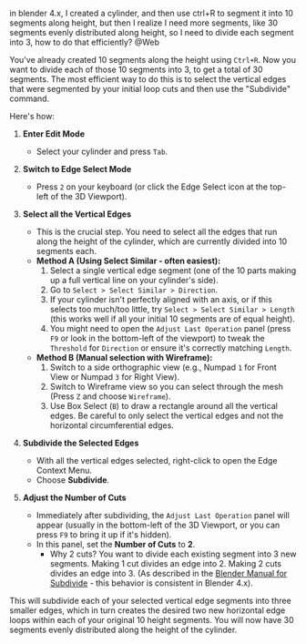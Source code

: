 in blender 4.x, I created a cylinder, and then use ctrl+R to segment it into 10 segments along height, but then I realize I need more segments, like 30 segments evenly distributed along height, so I need to divide each segment into 3, how to do that efficiently? @Web 

You've already created 10 segments along the height using `Ctrl+R`. Now you want to divide each of those 10 segments into 3, to get a total of 30 segments. The most efficient way to do this is to select the vertical edges that were segmented by your initial loop cuts and then use the "Subdivide" command.

Here's how:

1.  **Enter Edit Mode**
    *   Select your cylinder and press `Tab`.

2.  **Switch to Edge Select Mode**
    *   Press `2` on your keyboard (or click the Edge Select icon at the top-left of the 3D Viewport).

3.  **Select all the Vertical Edges**
    *   This is the crucial step. You need to select all the edges that run along the height of the cylinder, which are currently divided into 10 segments each.
    *   **Method A (Using Select Similar - often easiest):**
        1.  Select a single vertical edge segment (one of the 10 parts making up a full vertical line on your cylinder's side).
        2.  Go to `Select > Select Similar > Direction`.
        3.  If your cylinder isn't perfectly aligned with an axis, or if this selects too much/too little, try `Select > Select Similar > Length` (this works well if all your initial 10 segments are of equal height).
        4.  You might need to open the `Adjust Last Operation` panel (press `F9` or look in the bottom-left of the viewport) to tweak the `Threshold` for `Direction` or ensure it's correctly matching `Length`.
    *   **Method B (Manual selection with Wireframe):**
        1.  Switch to a side orthographic view (e.g., Numpad `1` for Front View or Numpad `3` for Right View).
        2.  Switch to Wireframe view so you can select through the mesh (Press `Z` and choose `Wireframe`).
        3.  Use Box Select (`B`) to draw a rectangle around all the vertical edges. Be careful to only select the vertical edges and not the horizontal circumferential edges.

4.  **Subdivide the Selected Edges**
    *   With all the vertical edges selected, right-click to open the Edge Context Menu.
    *   Choose **Subdivide**.

5.  **Adjust the Number of Cuts**
    *   Immediately after subdividing, the `Adjust Last Operation` panel will appear (usually in the bottom-left of the 3D Viewport, or you can press `F9` to bring it up if it's hidden).
    *   In this panel, set the **Number of Cuts** to **2**.
        *   Why 2 cuts? You want to divide each existing segment into 3 new segments. Making 1 cut divides an edge into 2. Making 2 cuts divides an edge into 3. (As described in the [Blender Manual for Subdivide](https://docs.blender.org/manual/en/2.81/modeling/meshes/editing/subdividing/subdivide.html) - this behavior is consistent in Blender 4.x).

This will subdivide each of your selected vertical edge segments into three smaller edges, which in turn creates the desired two new horizontal edge loops within each of your original 10 height segments. You will now have 30 segments evenly distributed along the height of the cylinder.
